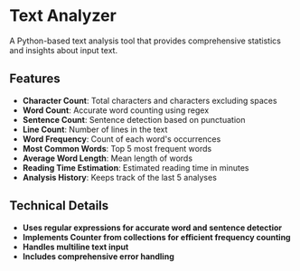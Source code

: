 # Text Analyzer

A Python-based text analysis tool that provides comprehensive statistics and insights about input text.

## Features

- **Character Count**: Total characters and characters excluding spaces
- **Word Count**: Accurate word counting using regex
- **Sentence Count**: Sentence detection based on punctuation
- **Line Count**: Number of lines in the text
- **Word Frequency**: Count of each word's occurrences
- **Most Common Words**: Top 5 most frequent words
- **Average Word Length**: Mean length of words
- **Reading Time Estimation**: Estimated reading time in minutes
- **Analysis History**: Keeps track of the last 5 analyses

## Technical Details

- **Uses regular expressions for accurate word and sentence detectior**
- **Implements Counter from collections for efficient frequency counting**
- **Handles multiline text input**
- **Includes comprehensive error handling**
